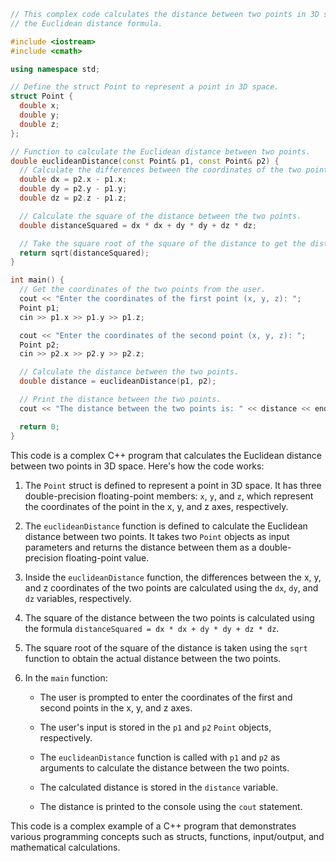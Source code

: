 ```c++
// This complex code calculates the distance between two points in 3D space using
// the Euclidean distance formula.

#include <iostream>
#include <cmath>

using namespace std;

// Define the struct Point to represent a point in 3D space.
struct Point {
  double x;
  double y;
  double z;
};

// Function to calculate the Euclidean distance between two points.
double euclideanDistance(const Point& p1, const Point& p2) {
  // Calculate the differences between the coordinates of the two points.
  double dx = p2.x - p1.x;
  double dy = p2.y - p1.y;
  double dz = p2.z - p1.z;

  // Calculate the square of the distance between the two points.
  double distanceSquared = dx * dx + dy * dy + dz * dz;

  // Take the square root of the square of the distance to get the distance.
  return sqrt(distanceSquared);
}

int main() {
  // Get the coordinates of the two points from the user.
  cout << "Enter the coordinates of the first point (x, y, z): ";
  Point p1;
  cin >> p1.x >> p1.y >> p1.z;

  cout << "Enter the coordinates of the second point (x, y, z): ";
  Point p2;
  cin >> p2.x >> p2.y >> p2.z;

  // Calculate the distance between the two points.
  double distance = euclideanDistance(p1, p2);

  // Print the distance between the two points.
  cout << "The distance between the two points is: " << distance << endl;

  return 0;
}
```

This code is a complex C++ program that calculates the Euclidean distance between two points in 3D space. Here's how the code works:

1. The `Point` struct is defined to represent a point in 3D space. It has three double-precision floating-point members: `x`, `y`, and `z`, which represent the coordinates of the point in the x, y, and z axes, respectively.

2. The `euclideanDistance` function is defined to calculate the Euclidean distance between two points. It takes two `Point` objects as input parameters and returns the distance between them as a double-precision floating-point value.

3. Inside the `euclideanDistance` function, the differences between the x, y, and z coordinates of the two points are calculated using the `dx`, `dy`, and `dz` variables, respectively.

4. The square of the distance between the two points is calculated using the formula `distanceSquared = dx * dx + dy * dy + dz * dz`.

5. The square root of the square of the distance is taken using the `sqrt` function to obtain the actual distance between the two points.

6. In the `main` function:

   - The user is prompted to enter the coordinates of the first and second points in the x, y, and z axes.
   
   - The user's input is stored in the `p1` and `p2` `Point` objects, respectively.
   
   - The `euclideanDistance` function is called with `p1` and `p2` as arguments to calculate the distance between the two points.
   
   - The calculated distance is stored in the `distance` variable.
   
   - The distance is printed to the console using the `cout` statement.

This code is a complex example of a C++ program that demonstrates various programming concepts such as structs, functions, input/output, and mathematical calculations.